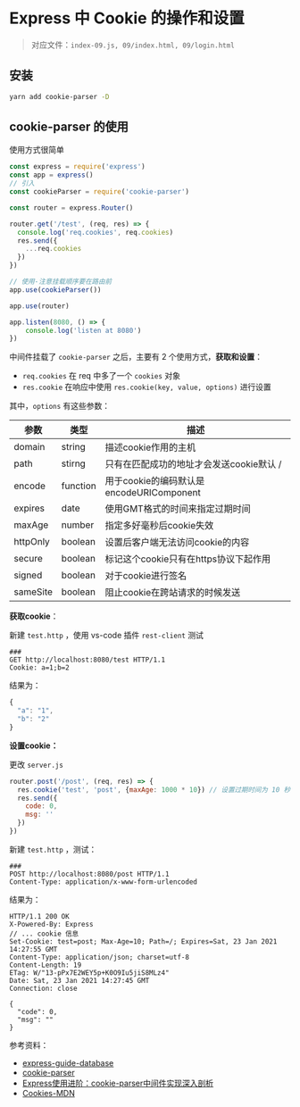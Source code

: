 # Express 中 Cookie 的操作和设置

>  对应文件：`index-09.js, 09/index.html, 09/login.html`

## 安装

```bash
yarn add cookie-parser -D
```

## cookie-parser 的使用

使用方式很简单

```js
const express = require('express')
const app = express()
// 引入
const cookieParser = require('cookie-parser')

const router = express.Router()

router.get('/test', (req, res) => {
  console.log('req.cookies', req.cookies)
  res.send({
    ...req.cookies
  })
})

// 使用-注意挂载顺序要在路由前
app.use(cookieParser())

app.use(router)

app.listen(8080, () => {
    console.log('listen at 8080')
})
```

中间件挂载了 `cookie-parser` 之后，主要有 2 个使用方式，**获取和设置**：

- `req.cookies` 在 req 中多了一个 `cookies` 对象
- `res.cookie`  在响应中使用 `res.cookie(key, value, options)` 进行设置

其中，`options` 有这些参数：

| 参数     | 类型     | 描述                                     |
| -------- | -------- | ---------------------------------------- |
| domain   | string   | 描述cookie作用的主机                     |
| path     | stirng   | 只有在匹配成功的地址才会发送cookie默认 / |
| encode   | function | 用于cookie的编码默认是encodeURIComponent |
| expires  | date     | 使用GMT格式的时间来指定过期时间          |
| maxAge   | number   | 指定多好毫秒后cookie失效                 |
| httpOnly | boolean  | 设置后客户端无法访问cookie的内容         |
| secure   | boolean  | 标记这个cookie只有在https协议下起作用    |
| signed   | boolean  | 对于cookie进行签名                       |
| sameSite | boolean  | 阻止cookie在跨站请求的时候发送           |

**获取cookie**：

新建 `test.http` ，使用 vs-code 插件 `rest-client` 测试

```http
### 
GET http://localhost:8080/test HTTP/1.1
Cookie: a=1;b=2
```

结果为：

```js
{
  "a": "1",
  "b": "2"
}
```

**设置cookie：**

更改 `server.js`

```js
router.post('/post', (req, res) => {
  res.cookie('test', 'post', {maxAge: 1000 * 10}) // 设置过期时间为 10 秒
  res.send({
    code: 0,
    msg: ''
  })
})
```

新建 `test.http` ，测试：

```http
###
POST http://localhost:8080/post HTTP/1.1
Content-Type: application/x-www-form-urlencoded
```

结果为：

```text
HTTP/1.1 200 OK
X-Powered-By: Express
// ... cookie 信息
Set-Cookie: test=post; Max-Age=10; Path=/; Expires=Sat, 23 Jan 2021 14:27:55 GMT
Content-Type: application/json; charset=utf-8
Content-Length: 19
ETag: W/"13-pPx7E2WEY5p+K0O9Iu5jiS8MLz4"
Date: Sat, 23 Jan 2021 14:27:45 GMT
Connection: close

{
  "code": 0,
  "msg": ""
}
```



参考资料：

- [express-guide-database](https://expressjs.com/zh-cn/guide/database-integration.html)
- [cookie-parser](https://github.com/expressjs/cookie-parser#readme)
- [Express使用进阶：cookie-parser中间件实现深入剖析](https://www.cnblogs.com/chyingp/p/express-cookie-parser-deep-in.html)
- [Cookies-MDN](https://developer.mozilla.org/zh-CN/docs/Web/HTTP/Cookies)

